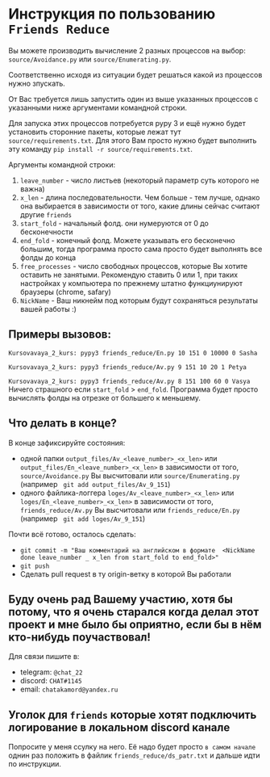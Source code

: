 # Инструкция по пользованию `Friends Reduce`
Вы можете производить вычисление 2 разных процессов на выбор:  `source/Avoidance.py` или `source/Enumerating.py`.

Соответственно исходя из ситуации будет решаться какой из процессов нужно зпускать.

От Вас требуется лишь запустить один из выше указанных процессов с указанными 
ниже аргументами командной строки.

Для запуска этих процессов потребуется pypy 3 и ещё нужно будет установить сторонние пакеты,
которые лежат тут `source/requirements.txt`. Для этого Вам просто нужно будет выполнить 
эту команду `pip install -r source/requirements.txt`.

Аргументы командной строки:
1. `leave_number` - число листьев (некоторый параметр суть которого не важна)
2. `x_len` - длина последовательности. Чем больше - тем лучше, однако она
выбирается в зависимости от того, какие длины сейчас считают другие `friends`
3. `start_fold` - начальный фолд. они нумеруются от 0 до бесконечности
4. `end_fold` - конечный фолд. Можете указывать его бесконечно большим,
 тогда программа просто сама просто будет выполнять все фолды до конца
5. `free_processes` - число свободных процессов, которые Вы хотите
оставить не занятыми. Рекомендую ставить 0 или 1, при таких настройках
у компьютера по прежнему штатно функциунируют браузеры (chrome, safary)
6. `NickName` - Ваш никнейм под которым будут сохраняться результаты вашей работы :)

## Примеры вызовов:

`Kursovavaya_2_kurs: pypy3 friends_reduce/En.py 10 151 0 10000 0 Sasha`

`Kursovavaya_2_kurs: pypy3 friends_reduce/Av.py 9 151 10 20 1 Petya`

`Kursovavaya_2_kurs: pypy3 friends_reduce/Av.py 8 151 100 60 0 Vasya`
Ничего страшного если `start_fold` > `end_fold`. 
Программа будет просто вычислять фолды на отрезке от большего к меньшему.

## Что делать в конце?

В конце зафиксируйте состояния: 
* одной папки `output_files/Av_<leave_number>_<x_len>` или `output_files/En_<leave_number>_<x_len>`
в зависимости от того, `source/Avoidance.py` Вы высчитовали или `source/Enumerating.py` (например `
git add output_files/Av_9_151`)
* одного файлика-логгера `loges/Av_<leave_number>_<x_len>` или `loges/En_<leave_number>_<x_len>`
в зависимости от того, `friends_reduce/Av.py` Вы высчитовали или `friends_reduce/En.py` (например `
git add loges/Av_9_151`)

Почти всё готово, осталось сделать:
* `git commit -m "Ваш комментарий на английском в формате 
<NickName done leave_number _ x_len from start_fold to end_fold>"`
* `git push`
* Сделать pull request в ту origin-ветку в которой Вы работали

## Буду очень рад Вашему участию, хотя бы потому, что я очень старался когда делал этот проект и мне было бы оприятно, если бы в нём кто-нибудь поучаствовал!

Для связи пишите в: 
* telegram: `@chat_22`
* discord: `CHAT#1145`
* email: `chatakamord@yandex.ru`

## Уголок для `friends` которые хотят подключить логирование в локальном discord канале 

Попросите у меня ссулку на него. Её надо будет просто `в самом начале` однин раз положить в 
файлик `friends_reduce/ds_patr.txt` и дальше идти по инструкции.